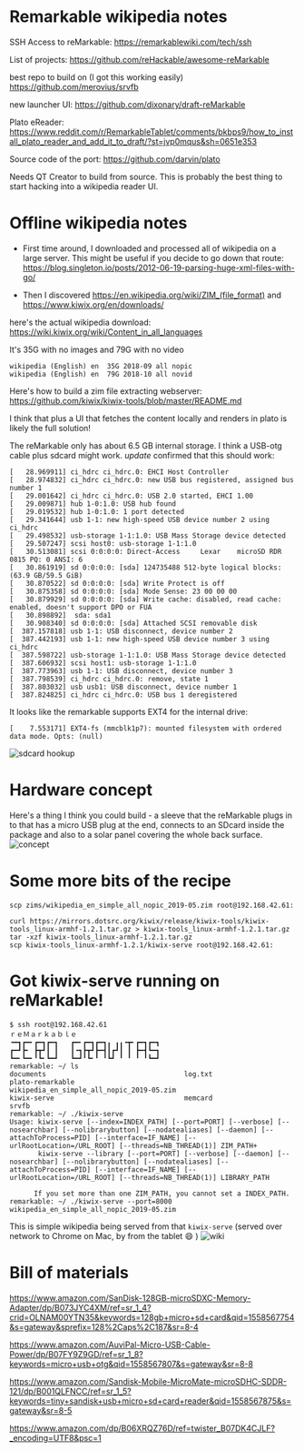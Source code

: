 # Remarkable wikipedia notes

SSH Access to reMarkable: https://remarkablewiki.com/tech/ssh

List of projects: https://github.com/reHackable/awesome-reMarkable

best repo to build on (I got this working easily)
https://github.com/merovius/srvfb

new launcher UI:
https://github.com/dixonary/draft-reMarkable

Plato eReader:
https://www.reddit.com/r/RemarkableTablet/comments/bkbps9/how_to_install_plato_reader_and_add_it_to_draft/?st=jvp0mqus&sh=0651e353

Source code of the port:
https://github.com/darvin/plato

Needs QT Creator to build from source. This is probably the best thing to start hacking into a wikipedia reader UI.

# Offline wikipedia notes

* First time around, I downloaded and processed all of wikipedia on a large server. This might be useful if you decide to go down that route: https://blog.singleton.io/posts/2012-06-19-parsing-huge-xml-files-with-go/

* Then I discovered 
https://en.wikipedia.org/wiki/ZIM_(file_format)
and
https://www.kiwix.org/en/downloads/

here's the actual wikipedia download:
https://wiki.kiwix.org/wiki/Content_in_all_languages

It's 35G with no images and 79G with no video
```
wikipedia (English)	en	35G	2018-09	all nopic
wikipedia (English)	en	79G	2018-10	all novid
```

Here's how to build a zim file extracting webserver:
https://github.com/kiwix/kiwix-tools/blob/master/README.md

I think that plus a UI that fetches the content locally and renders in plato is likely the full solution!

The reMarkable only has about 6.5 GB internal storage. I think a USB-otg cable plus sdcard might work.
*update*
confirmed that this should work:
```
[   28.969911] ci_hdrc ci_hdrc.0: EHCI Host Controller
[   28.974832] ci_hdrc ci_hdrc.0: new USB bus registered, assigned bus number 1
[   29.001642] ci_hdrc ci_hdrc.0: USB 2.0 started, EHCI 1.00
[   29.009871] hub 1-0:1.0: USB hub found
[   29.019532] hub 1-0:1.0: 1 port detected
[   29.341644] usb 1-1: new high-speed USB device number 2 using ci_hdrc
[   29.498532] usb-storage 1-1:1.0: USB Mass Storage device detected
[   29.507247] scsi host0: usb-storage 1-1:1.0
[   30.513081] scsi 0:0:0:0: Direct-Access     Lexar    microSD RDR      0815 PQ: 0 ANSI: 6
[   30.861919] sd 0:0:0:0: [sda] 124735488 512-byte logical blocks: (63.9 GB/59.5 GiB)
[   30.870522] sd 0:0:0:0: [sda] Write Protect is off
[   30.875358] sd 0:0:0:0: [sda] Mode Sense: 23 00 00 00
[   30.879929] sd 0:0:0:0: [sda] Write cache: disabled, read cache: enabled, doesn't support DPO or FUA
[   30.898892]  sda: sda1
[   30.908340] sd 0:0:0:0: [sda] Attached SCSI removable disk
[  387.157818] usb 1-1: USB disconnect, device number 2
[  387.442193] usb 1-1: new high-speed USB device number 3 using ci_hdrc
[  387.598722] usb-storage 1-1:1.0: USB Mass Storage device detected
[  387.606932] scsi host1: usb-storage 1-1:1.0
[  387.773963] usb 1-1: USB disconnect, device number 3
[  387.798539] ci_hdrc ci_hdrc.0: remove, state 1
[  387.803032] usb usb1: USB disconnect, device number 1
[  387.824825] ci_hdrc ci_hdrc.0: USB bus 1 deregistered
```

It looks like the remarkable supports EXT4 for the internal drive:
```
[    7.553171] EXT4-fs (mmcblk1p7): mounted filesystem with ordered data mode. Opts: (null)
```
![sdcard hookup](sdcard.jpg)

# Hardware concept

Here's a thing I think you could build - a sleeve that the reMarkable plugs in to that has a micro USB plug at the end, connects to an SDcard inside the package and also to a solar panel covering the whole back surface.
![concept](sketch.png)

# Some more bits of the recipe
```
scp zims/wikipedia_en_simple_all_nopic_2019-05.zim root@192.168.42.61:
```

```
curl https://mirrors.dotsrc.org/kiwix/release/kiwix-tools/kiwix-tools_linux-armhf-1.2.1.tar.gz > kiwix-tools_linux-armhf-1.2.1.tar.gz
tar -xzf kiwix-tools_linux-armhf-1.2.1.tar.gz
scp kiwix-tools_linux-armhf-1.2.1/kiwix-serve root@192.168.42.61:
```

# Got kiwix-serve running on reMarkable!
```
$ ssh root@192.168.42.61
ｒｅＭａｒｋａｂｌｅ
╺━┓┏━╸┏━┓┏━┓   ┏━╸┏━┓┏━┓╻ ╻╻╺┳╸┏━┓┏━┓
┏━┛┣╸ ┣┳┛┃ ┃   ┃╺┓┣┳┛┣━┫┃┏┛┃ ┃ ┣━┫┗━┓
┗━╸┗━╸╹┗╸┗━┛   ┗━┛╹┗╸╹ ╹┗┛ ╹ ╹ ╹ ╹┗━┛
remarkable: ~/ ls
documents                                  log.txt                                    plato-remarkable                           wikipedia_en_simple_all_nopic_2019-05.zim
kiwix-serve                                memcard                                    srvfb
remarkable: ~/ ./kiwix-serve 
Usage: kiwix-serve [--index=INDEX_PATH] [--port=PORT] [--verbose] [--nosearchbar] [--nolibrarybutton] [--nodatealiases] [--daemon] [--attachToProcess=PID] [--interface=IF_NAME] [--urlRootLocation=/URL_ROOT] [--threads=NB_THREAD(1)] ZIM_PATH+
       kiwix-serve --library [--port=PORT] [--verbose] [--daemon] [--nosearchbar] [--nolibrarybutton] [--nodatealiases] [--attachToProcess=PID] [--interface=IF_NAME] [--urlRootLocation=/URL_ROOT] [--threads=NB_THREAD(1)] LIBRARY_PATH 

      If you set more than one ZIM_PATH, you cannot set a INDEX_PATH.
remarkable: ~/ ./kiwix-serve --port=8000 wikipedia_en_simple_all_nopic_2019-05.zim 
```

This is simple wikipedia being served from that `kiwix-serve` (served over network to Chrome on Mac, by from the tablet :smile: )
![wiki](wikipedia.png)


# Bill of materials
https://www.amazon.com/SanDisk-128GB-microSDXC-Memory-Adapter/dp/B073JYC4XM/ref=sr_1_4?crid=OLNAM00YTN35&keywords=128gb+micro+sd+card&qid=1558567754&s=gateway&sprefix=128%2Caps%2C187&sr=8-4

https://www.amazon.com/AuviPal-Micro-USB-Cable-Power/dp/B07FY9Z9GD/ref=sr_1_8?keywords=micro+usb+otg&qid=1558567807&s=gateway&sr=8-8

https://www.amazon.com/Sandisk-Mobile-MicroMate-microSDHC-SDDR-121/dp/B001QLFNCC/ref=sr_1_5?keywords=tiny+sandisk+usb+micro+sd+card+reader&qid=1558567875&s=gateway&sr=8-5

https://www.amazon.com/dp/B06XRQZ76D/ref=twister_B07DK4CJLF?_encoding=UTF8&psc=1
